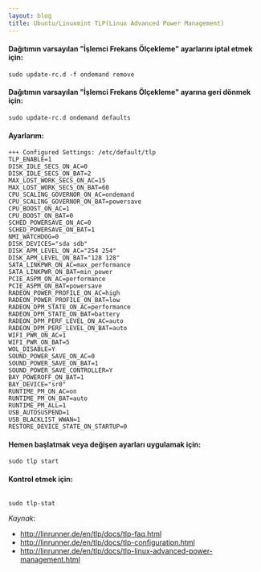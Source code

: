 ```yaml
---
layout: blog
title: Ubuntu/Linuxmint TLP(Linux Advanced Power Management)
---
```

#### Dağıtımın varsayılan "İşlemci Frekans Ölçekleme" ayarlarını iptal etmek için: 
```
sudo update-rc.d -f ondemand remove 
```

#### Dağıtımın varsayılan "İşlemci Frekans Ölçekleme" ayarına geri dönmek için:
```
sudo update-rc.d ondemand defaults 
```

#### Ayarlarım:
```
+++ Configured Settings: /etc/default/tlp
TLP_ENABLE=1
DISK_IDLE_SECS_ON_AC=0
DISK_IDLE_SECS_ON_BAT=2
MAX_LOST_WORK_SECS_ON_AC=15
MAX_LOST_WORK_SECS_ON_BAT=60
CPU_SCALING_GOVERNOR_ON_AC=ondemand
CPU_SCALING_GOVERNOR_ON_BAT=powersave
CPU_BOOST_ON_AC=1
CPU_BOOST_ON_BAT=0
SCHED_POWERSAVE_ON_AC=0
SCHED_POWERSAVE_ON_BAT=1
NMI_WATCHDOG=0
DISK_DEVICES="sda sdb"
DISK_APM_LEVEL_ON_AC="254 254"
DISK_APM_LEVEL_ON_BAT="128 128"
SATA_LINKPWR_ON_AC=max_performance
SATA_LINKPWR_ON_BAT=min_power
PCIE_ASPM_ON_AC=performance
PCIE_ASPM_ON_BAT=powersave
RADEON_POWER_PROFILE_ON_AC=high
RADEON_POWER_PROFILE_ON_BAT=low
RADEON_DPM_STATE_ON_AC=performance
RADEON_DPM_STATE_ON_BAT=battery
RADEON_DPM_PERF_LEVEL_ON_AC=auto
RADEON_DPM_PERF_LEVEL_ON_BAT=auto
WIFI_PWR_ON_AC=1
WIFI_PWR_ON_BAT=5
WOL_DISABLE=Y
SOUND_POWER_SAVE_ON_AC=0
SOUND_POWER_SAVE_ON_BAT=1
SOUND_POWER_SAVE_CONTROLLER=Y
BAY_POWEROFF_ON_BAT=1
BAY_DEVICE="sr0"
RUNTIME_PM_ON_AC=on
RUNTIME_PM_ON_BAT=auto
RUNTIME_PM_ALL=1
USB_AUTOSUSPEND=1
USB_BLACKLIST_WWAN=1
RESTORE_DEVICE_STATE_ON_STARTUP=0
```

#### Hemen başlatmak veya değişen ayarları uygulamak için:
```
sudo tlp start
```

#### Kontrol etmek için:
```

sudo tlp-stat
```

_Kaynak_:
 
 * http://linrunner.de/en/tlp/docs/tlp-faq.html
 * http://linrunner.de/en/tlp/docs/tlp-configuration.html
 * http://linrunner.de/en/tlp/docs/tlp-linux-advanced-power-management.html